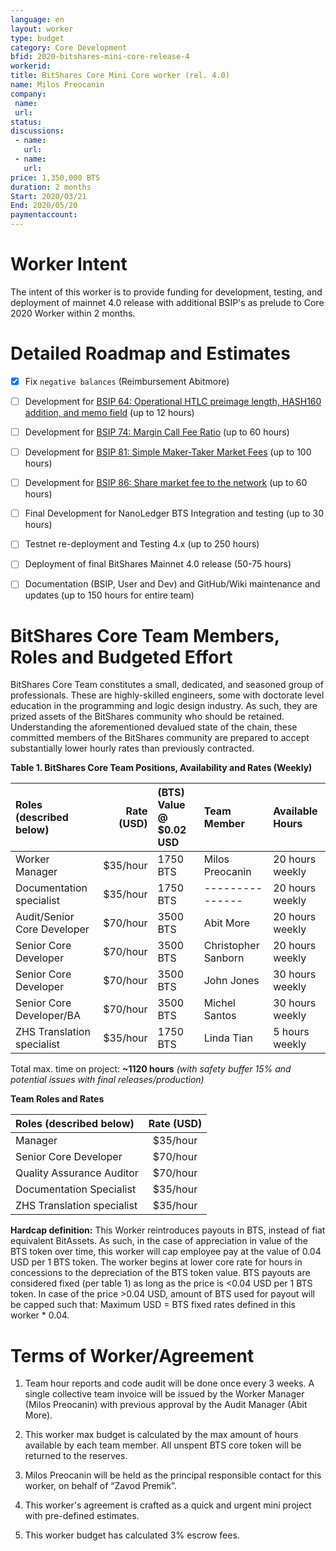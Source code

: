 ```yaml
---
language: en
layout: worker
type: budget
category: Core Development
bfid: 2020-bitshares-mini-core-release-4
workerid: 
title: BitShares Core Mini Core worker (rel. 4.0)
name: Milos Preocanin
company:
 name:
 url:
status: 
discussions:
 - name:
   url: 
 - name: 
   url: 
price: 1,350,000 BTS
duration: 2 months
Start: 2020/03/21
End: 2020/05/20
paymentaccount: 
---
```


Worker Intent
==========

The intent of this worker is to provide funding for development, testing, and deployment of mainnet 4.0 release with additional BSIP's as prelude to Core 2020 Worker within 2 months.


Detailed Roadmap and Estimates
==============================

- [x] Fix `negative balances` (Reimbursement Abitmore)
- [ ] Development for [BSIP 64: Operational HTLC preimage length, HASH160 addition, and memo field](https://github.com/bitshares/bsips/blob/master/bsip-0064.md) (up to 12 hours)
- [ ] Development for [BSIP 74: Margin Call Fee Ratio](https://github.com/bitshares/bsips/blob/master/bsip-0074.md) (up to 60 hours)
- [ ] Development for [BSIP 81: Simple Maker-Taker Market Fees](https://github.com/bitshares/bsips/blob/master/bsip-0081.md) (up to 100 hours)
- [ ] Development for [BSIP 86: Share market fee to the network](https://github.com/bitshares/bsips/blob/master/bsip-0086.md) (up to 60 hours)
- [ ] Final Development for NanoLedger BTS Integration and testing (up to 30 hours)
- [ ] Testnet re-deployment and Testing 4.x (up to 250 hours)
- [ ] Deployment of final BitShares Mainnet 4.0 release (50-75 hours)
- [ ] Documentation (BSIP, User and Dev) and GitHub/Wiki maintenance and updates (up to 150 hours for entire team)


BitShares Core Team Members, Roles and Budgeted Effort
======================================================
BitShares Core Team constitutes a small, dedicated, and seasoned group of professionals.  These are highly-skilled engineers, some with doctorate level education in the programming and logic design industry.  As such, they are prized assets of the BitShares community who should be retained.   Understanding the aforementioned devalued state of the chain, these committed members of the BitShares community are prepared to accept substantially lower hourly rates than previously contracted.  


 **Table 1. BitShares Core Team Positions, Availability and Rates (Weekly)**

| Roles (described below)           | Rate (USD)| (BTS) Value @ $0.02 USD | Team Member             | Available Hours   |
|:--------------------------------- | ---------:|:----------------------- |:----------------------- |:----------------- |
| Worker Manager                    | $35/hour  | 1750 BTS                | Milos Preocanin         | 20 hours weekly   |
| Documentation specialist          | $35/hour  | 1750 BTS                | ---------------         | 20 hours weekly   |
| Audit/Senior Core Developer       | $70/hour  | 3500 BTS                | Abit More               | 20 hours weekly   |
| Senior Core Developer             | $70/hour  | 3500 BTS                | Christopher Sanborn     | 20 hours weekly   |
| Senior Core Developer             | $70/hour  | 3500 BTS                | John Jones              | 30 hours weekly   |
| Senior Core Developer/BA          | $70/hour  | 3500 BTS                | Michel Santos           | 30 hours weekly   |
| ZHS Translation specialist        | $35/hour  | 1750 BTS                | Linda Tian              |  5 hours weekly   |

Total max. time on project: **~1120 hours** *(with safety buffer 15% and potential issues with final releases/production)*

**Team Roles and Rates**

| Roles (described below)         | Rate (USD) | 
|:------------------------------- | :---------:|
| Manager                         |  $35/hour  | 
| Senior Core Developer           |  $70/hour  | 
| Quality Assurance Auditor       |  $70/hour  | 
| Documentation Specialist        |  $35/hour  | 
| ZHS Translation specialist      |  $35/hour  |


**Hardcap definition:**
This Worker reintroduces payouts in BTS, instead of fiat equivalent BitAssets. As such, in the case of appreciation in value of the BTS token over time, this worker will cap employee pay at the value of 0.04 USD per 1 BTS token. The worker begins at lower core rate for hours in concessions to the depreciation of the BTS token value.  BTS payouts are considered fixed (per table 1) as long as the price is <0.04 USD per 1 BTS token. In case of the price >0.04 USD, amount of BTS used for payout will be capped such that:  Maximum USD = BTS fixed rates defined in this worker * 0.04.  

Terms of Worker/Agreement
==================

1) Team hour reports and code audit will be done once every 3 weeks. A single collective team invoice will be issued by the Worker Manager (Milos Preocanin) with previous approval by the Audit Manager (Abit More).

2) This worker max budget is calculated by the max amount of hours available by each team member. All unspent BTS core token will be returned to the reserves.

3) Milos Preocanin will be held as the principal responsible contact for this worker, on behalf of “Zavod Premik”.

4) This worker's agreement is crafted as a quick and urgent mini project with pre-defined estimates.

5) This worker budget has calculated 3% escrow fees.
